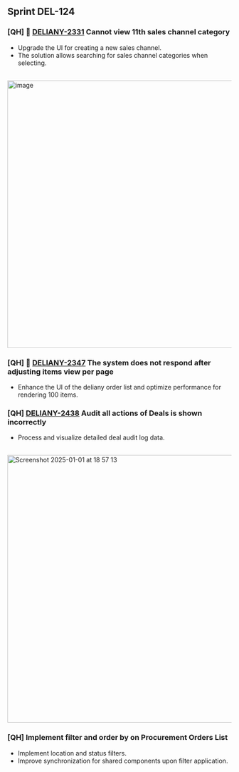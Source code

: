 ## Sprint DEL-124

### [QH] 🚀 [DELIANY-2331](https://deliany.youtrack.cloud/issue/DELIANY-2331/Bug-BIZ-Cannot-view-11th-sales-channel-category) Cannot view 11th sales channel category
- Upgrade the UI for creating a new sales channel.
- The solution allows searching for sales channel categories when selecting.
<br />
<img width="600" alt="image" src="https://github.com/user-attachments/assets/38f352f0-4b58-4b5d-bfb4-477b0b704e71" />

### [QH] 🚀 [DELIANY-2347](https://deliany.youtrack.cloud/issue/DELIANY-2347/BugBIZ-The-system-does-not-respond-after-adjusting-items-view-per-page) The system does not respond after adjusting items view per page
- Enhance the UI of the deliany order list and optimize performance for rendering 100 items.

### [QH] [DELIANY-2438](https://deliany.youtrack.cloud/issue/DELIANY-2438/Audit-all-actions-of-Deals-is-shown-incorrectly) Audit all actions of Deals is shown incorrectly
- Process and visualize detailed deal audit log data.
<br />
<img width="600" alt="Screenshot 2025-01-01 at 18 57 13" src="https://github.com/user-attachments/assets/519bbc32-284f-4bca-9c43-031282db4955" />

### [QH] Implement filter and order by on Procurement Orders List
- Implement location and status filters.
- Improve synchronization for shared components upon filter application.
